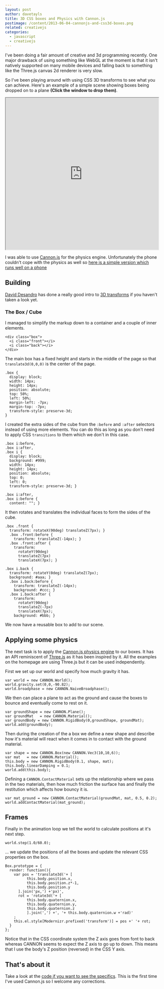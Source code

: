 ```yaml
---
layout: post
author: davetayls
title: 3D CSS boxes and Physics with Cannon.js
postimage: /content/2013-06-04-cannonjs-and-css3d-boxes.png
related: creativejs
categories:
  - javascript
  - creativejs
---
```


I've been doing a fair amount of creative and 3d programming recently.
One major drawback of using something like WebGL at the moment is that
it isn't natively supported on many mobile devices and falling back to
something like the Three.js canvas 2d renderer is very slow.

So I've been playing around with using CSS 3D transforms to see what
you can achieve. Here's an example of a simple scene showing boxes being
dropped on to a plane **(Click the window to drop them)**.

<iframe src="http://the-taylors.org/teststation/css3/boxes/physics.html" width="100%" height="500">
    <a href="http://the-taylors.org/teststation/css3/boxes/physics.html">View it</a>
</iframe>

I was able to use [Cannon.js](http://schteppe.github.io/cannon.js/)
for the physics engine. Unfortunately the phone couldn't cope with the
physics as well so [here is a simple version which runs well on a
phone](http://the-taylors.org/teststation/css3/boxes/simple.html)

## Building

[David Desandro](http://desandro.com/) has done a really good intro to
[3D transforms](http://desandro.github.io/3dtransforms/) if you haven't
taken a look yet.

### The Box / Cube

I managed to simplify the markup down to a container and a couple of
inner elements.

    <div class="box">
      <i class="front"></i>
      <i class="back"></i>
    </div>

The main box has a fixed height and starts in the middle of the page
so that `translate3d(0,0,0)` is the center of the page.

    .box {
      display: block;
      width: 14px;
      height: 14px;
      position: absolute;
      top: 50%;
      left: 50%;
      margin-left: -7px;
      margin-top: -7px;
      transform-style: preserve-3d;
    }

I created the extra sides of the cube from the `:before` and `:after`
selectors instead of using more elements. You can do this as long as you
don't need to apply CSS `transitions` to them which we don't in this
case.

    .box i:before,
    .box i:after,
    .box i {
      display: block;
      background: #999;
      width: 14px;
      height: 14px;
      position: absolute;
      top: 0;
      left: 0;
      transform-style: preserve-3d; }

    .box i:after,
    .box i:before {
      content: ""; }

It then rotates and translates the individual faces to form the sides
of the cube.

    .box .front {
      transform: rotateX(90deg) translateZ(7px); }
      .box .front:before {
        transform: translateZ(-14px); }
      .box .front:after {
        transform:
          rotateY(90deg)
          translateZ(7px)
          translateX(7px); }

    .box i.back {
      transform: rotateY(0deg) translateZ(7px);
      background: #aaa; }
      .box i.back:before {
        transform: translateZ(-14px);
        background: #ccc; }
      .box i.back:after {
        transform:
          rotateY(90deg)
          translateZ(-7px)
          translateX(7px);
        background: #bbb; }

We now have a reusable box to add to our scene.

## Applying some physics

The next task is to apply the [Cannon.js physics engine](http://schteppe.github.io/cannon.js/) to our boxes.
It has an API reminiscent of [Three.js](http://threejs.org) as it has
been inspired by it. All the examples on the homepage are using
Three.js but it can be used independently.

First we set up our world and specify how much gravity it has.

    var world = new CANNON.World();
    world.gravity.set(0,0,-90.82);
    world.broadphase = new CANNON.NaiveBroadphase();

We then can place a plane to act as the ground and cause the boxes to
bounce and eventually come to rest on it.

    var groundShape = new CANNON.Plane();
    var groundMat   = new CANNON.Material();
    var groundBody = new CANNON.RigidBody(0,groundShape, groundMat);
    world.add(groundBody);

Then during the creation of the a box we define a new shape and describe
how it's material will react when it comes in to contact with the
ground material.

    var shape = new CANNON.Box(new CANNON.Vec3(10,10,6));
    var mat   = new CANNON.Material();
    this.body = new CANNON.RigidBody(0.1, shape, mat);
    this.body.linearDamping = 0.1;
    world.add(this.body);

Defining a `CANNON.ContactMaterial` sets up the relationship where we
pass in the two materials, then how much friction the surface has and
finally the restitution which affects how bouncy it is.

    var mat_ground = new CANNON.ContactMaterial(groundMat, mat, 0.5, 0.2);
    world.addContactMaterial(mat_ground);

## Frames

Finally in the animation loop we tell the world to calculate positions
at it's next step.

    world.step(1.0/60.0);

... we update the positions of all the boxes and update the relevant CSS
properties on the box.

    Box.prototype = {
      render: function(){
        var pos = 'translate3d('+ [
              this.body.position.x,
              this.body.position.z*-1,
              this.body.position.y
          ].join('px,') +'px)',
          rot = 'rotate3d('+ [
              this.body.quaternion.x,
              this.body.quaternion.y,
              this.body.quaternion.z
              ].join(',') +', '+ this.body.quaternion.w +'rad)'
        ;
        this.el.style[Modernizr.prefixed('transform')] = pos +' '+ rot;
      }
    };

Notice that in the CSS coordinate system the Z axis goes from font to back
whereas CANNON seems to expect the Z axis to go up to down. This means
that I use the body's Z position (reversed) in the CSS Y axis.

## That's about it

Take a look at the [code if you want to see the specifics](https://github.com/davetayls/teststation/tree/gh-pages/css3/boxes). This is the
first time I've used Cannon.js so I welcome any corrections.







